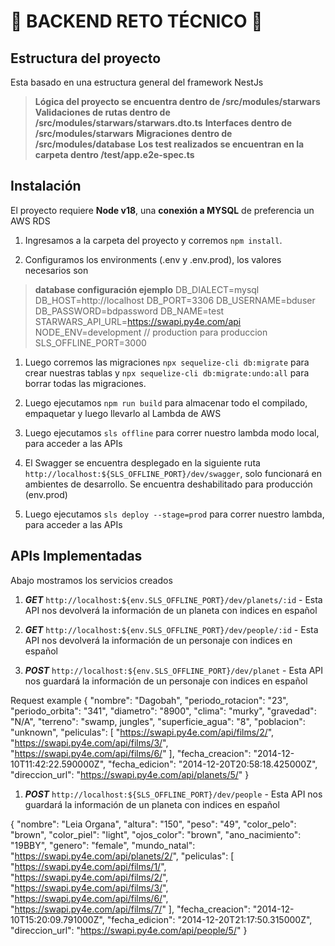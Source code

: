 # 💫 BACKEND RETO TÉCNICO 🎉

## Estructura del proyecto
Esta basado en una estructura general del framework NestJs 
> **Lógica del proyecto se encuentra dentro de /src/modules/starwars**
> **Validaciones de rutas dentro de  /src/modules/starwars/starwars.dto.ts**
> **Interfaces dentro de /src/modules/starwars**
> **Migraciones dentro de /src/modules/database**
> **Los test realizados se encuentran en la carpeta dentro /test/app.e2e-spec.ts**


## Instalación

El proyecto requiere **Node v18**, una **conexión a MYSQL** de preferencia un AWS RDS 

1. Ingresamos a la carpeta del proyecto y corremos `npm install`.

1. Configuramos los environments (.env y .env.prod), los valores necesarios son
> **database configuración ejemplo**
DB_DIALECT=mysql
DB_HOST=http://localhost
DB_PORT=3306
DB_USERNAME=bduser
DB_PASSWORD=bdpassword
DB_NAME=test
STARWARS_API_URL=https://swapi.py4e.com/api
NODE_ENV=development // production para produccion
SLS_OFFLINE_PORT=3000

1. Luego corremos las migraciones `npx sequelize-cli db:migrate` para crear nuestras tablas y `npx sequelize-cli db:migrate:undo:all` para borrar todas las migraciones.

1. Luego ejecutamos `npm run build` para almacenar todo el compilado, empaquetar y luego llevarlo al Lambda de AWS

1. Luego ejecutamos `sls offline` para correr nuestro lambda modo local, para acceder a las APIs

1. El Swagger se encuentra desplegado en la siguiente ruta `http://localhost:${SLS_OFFLINE_PORT}/dev/swagger`, solo funcionará en ambientes de desarrollo. Se encuentra deshabilitado para producción (env.prod) 

1. Luego ejecutamos `sls deploy --stage=prod` para correr nuestro lambda, para acceder a las APIs


## APIs Implementadas
Abajo mostramos los servicios creados

1. **_GET_** `http://localhost:${env.SLS_OFFLINE_PORT}/dev/planets/:id` - Esta API nos devolverá la información de un planeta con indices en español

1. **_GET_** `http://localhost:${env.SLS_OFFLINE_PORT}/dev/people/:id` - Esta API nos devolverá la información de un personaje con indices en español

1. **_POST_** `http://localhost:${env.SLS_OFFLINE_PORT}/dev/planet` - Esta API nos guardará la información de un personaje con indices en español

Request example
{
    "nombre": "Dagobah",
    "periodo_rotacion": "23",
    "periodo_orbita": "341",
    "diametro": "8900",
    "clima": "murky",
    "gravedad": "N/A",
    "terreno": "swamp, jungles",
    "superficie_agua": "8",
    "poblacion": "unknown",
    "peliculas": [
        "https://swapi.py4e.com/api/films/2/",
        "https://swapi.py4e.com/api/films/3/",
        "https://swapi.py4e.com/api/films/6/"
    ],
    "fecha_creacion": "2014-12-10T11:42:22.590000Z",
    "fecha_edicion": "2014-12-20T20:58:18.425000Z",
    "direccion_url": "https://swapi.py4e.com/api/planets/5/"
}

1. **_POST_** `http://localhost:${SLS_OFFLINE_PORT}/dev/people` - Esta API nos guardará la información de un planeta con indices en español

{
    "nombre": "Leia Organa",
    "altura": "150",
    "peso": "49",
    "color_pelo": "brown",
    "color_piel": "light",
    "ojos_color": "brown",
    "ano_nacimiento": "19BBY",
    "genero": "female",
    "mundo_natal": "https://swapi.py4e.com/api/planets/2/",
    "peliculas": [
        "https://swapi.py4e.com/api/films/1/",
        "https://swapi.py4e.com/api/films/2/",
        "https://swapi.py4e.com/api/films/3/",
        "https://swapi.py4e.com/api/films/6/",
        "https://swapi.py4e.com/api/films/7/"
    ],
    "fecha_creacion": "2014-12-10T15:20:09.791000Z",
    "fecha_edicion": "2014-12-20T21:17:50.315000Z",
    "direccion_url": "https://swapi.py4e.com/api/people/5/"
}